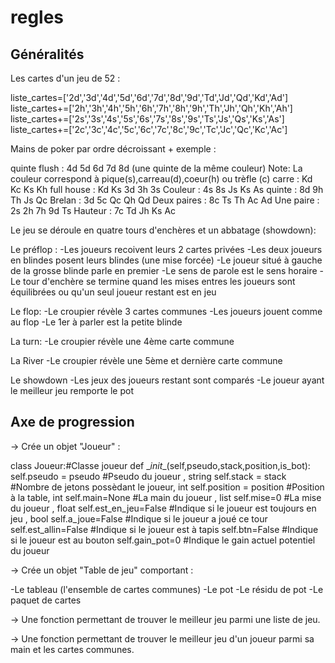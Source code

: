 # regles

## Généralités

Les cartes d'un jeu de 52 :

liste_cartes=['2d','3d','4d','5d','6d','7d','8d','9d','Td','Jd','Qd','Kd','Ad']
liste_cartes+=['2h','3h','4h','5h','6h','7h','8h','9h','Th','Jh','Qh','Kh','Ah']
liste_cartes+=['2s','3s','4s','5s','6s','7s','8s','9s','Ts','Js','Qs','Ks','As']
liste_cartes+=['2c','3c','4c','5c','6c','7c','8c','9c','Tc','Jc','Qc','Kc','Ac']

Mains de poker par ordre décroissant + exemple :

quinte flush : 4d 5d 6d 7d 8d (une quinte de la même couleur) Note: La couleur correspond à pique(s),carreau(d),coeur(h) ou trèfle
(c)
carre : Kd Kc Ks Kh
full house : Kd Ks 3d 3h 3s
Couleur : 4s 8s Js Ks As
quinte : 8d 9h Th Js Qc
Brelan : 3d 5c Qc Qh Qd
Deux paires : 8c Ts Th Ac Ad
Une paire : 2s 2h 7h 9d Ts
Hauteur : 7c Td Jh Ks Ac

Le jeu se déroule en quatre tours d'enchères et un abbatage (showdown):

Le préflop : 
-Les joueurs recoivent leurs 2 cartes privées
-Les deux joueurs en blindes posent leurs blindes (une mise forcée)
-Le joueur situé à gauche de la grosse blinde parle en premier
-Le sens de parole est le sens horaire
-Le tour d'enchère se termine quand les mises entres les joueurs sont équilibrées ou qu'un seul joueur restant est en jeu

Le flop: 
-Le croupier révèle 3 cartes communes
-Les joueurs jouent comme au flop
-Le 1er à parler est la petite blinde

La turn:
-Le croupier révèle une 4ème carte commune


La River
-Le croupier révèle une 5ème et dernière carte commune


Le showdown
-Les jeux des joueurs restant sont comparés
-Le joueur ayant le meilleur jeu remporte le pot

## Axe de progression

-> Crée un objet "Joueur" :

class Joueur:#Classe joueur
    def \__init__(self,pseudo,stack,position,is_bot):      
        self.pseudo = pseudo #Pseudo du joueur , string
        self.stack = stack   #Nombre de jetons possèdant le joueur, int 
        self.position = position #Position à la table, int
        self.main=None #La main du joueur , list
        self.mise=0   #La mise du joueur  ,  float
        self.est_en_jeu=False #Indique si le joueur est toujours en jeu , bool
        self.a_joue=False #Indique si le joueur a joué ce tour
        self.est_allin=False #Indique si le joueur est à tapis
        self.btn=False #Indique si le joueur est au bouton
        self.gain_pot=0 #Indique le gain actuel potentiel du joueur


-> Crée un objet "Table de jeu" comportant :

-Le tableau (l'ensemble de cartes communes)
-Le pot
-Le résidu de pot
-Le paquet de cartes


-> Une fonction permettant de trouver le meilleur jeu parmi une liste de jeu.

-> Une fonction permettant de trouver le meilleur jeu d'un joueur parmi sa main et les cartes communes.








